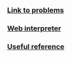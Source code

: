 ### [Link to problems](https://www.ic.unicamp.br/~meidanis/courses/mc336/2009s2/prolog/problemas/)
### [Web interpreter](https://swish.swi-prolog.org/)
### [Useful reference](http://tau-prolog.org/documentation)